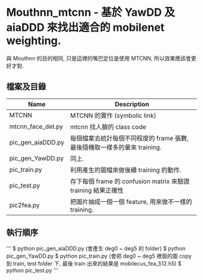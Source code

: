 # Mouthnn_mtcnn - 基於 YawDD 及 aiaDDD 來找出適合的 mobilenet weighting.

與 Mouthnn 的目的相同, 只是這裡的嘴巴定位是使用 MTCNN, 所以效果應該會更好才對.

## 檔案及目錄

| Name | Description |
| ---- | -------- |
| MTCNN | MTCNN 的實作 (symbolic link) |
| mtcnn_face_det.py | mtcnn 找人臉的 class code |
| pic_gen_aiaDDD.py | 每個檔案去統計每個不同程度的 frame 張數, 最後隨機取一樣多的量來 training. |
| pic_gen_YawDD.py | 同上. |
| pic_train.py | 利用產生的圖檔來做後續 training 的動作. |
| pic_test.py | 存下每個 frame 的 confusion matrix 來驗證 training 結果正確性 |
| pic2fea.py | 把圖片抽成一個一個 feature, 用來做不一樣的 training. |


## 執行順序
'''
$ python pic_gen_aiaDDD.py (會產生 deg0 ~ deg5 的 folder)
$ python pic_gen_YawDD.py
$ python pic_train.py (會把 deg0 ~ deg5 裡面的圖 copy 到 train, test folder 下, 最後 train 出來的結果是 mobilecus_fea_512.h5)
$ python pic_test.py
'''
